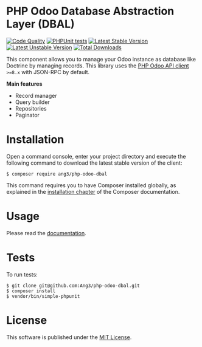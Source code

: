 PHP Odoo Database Abstraction Layer (DBAL)
==========================================

[![Code Quality](https://github.com/ang3/php-odoo-dbal/actions/workflows/php_lint.yml/badge.svg)](https://github.com/ang3/php-odoo-dbal/actions/workflows/php_lint.yml)
[![PHPUnit tests](https://github.com/ang3/php-odoo-dbal/actions/workflows/phpunit.yml/badge.svg)](https://github.com/ang3/php-odoo-dbal/actions/workflows/phpunit.yml)
[![Latest Stable Version](https://poser.pugx.org/ang3/php-odoo-dbal/v/stable)](https://packagist.org/packages/ang3/php-odoo-dbal) 
[![Latest Unstable Version](https://poser.pugx.org/ang3/php-odoo-dbal/v/unstable)](https://packagist.org/packages/ang3/php-odoo-dbal) 
[![Total Downloads](https://poser.pugx.org/ang3/php-odoo-dbal/downloads)](https://packagist.org/packages/ang3/php-odoo-dbal)

This component allows you to manage your Odoo instance as database like Doctrine by managing records. 
This library uses the [PHP Odoo API client](https://github.com/Ang3/php-odoo-api-client) `>=8.x` with JSON-RPC by default.

**Main features**

- Record manager
- Query builder
- Repositories
- Paginator

Installation
============

Open a command console, enter your project directory and execute the
following command to download the latest stable version of the client:

```console
$ composer require ang3/php-odoo-dbal
```

This command requires you to have Composer installed globally, as explained
in the [installation chapter](https://getcomposer.org/doc/00-intro.md)
of the Composer documentation.

Usage
=====

Please read the [documentation](/docs/index.md).

Tests
=====

To run tests:

```console
$ git clone git@github.com:Ang3/php-odoo-dbal.git
$ composer install
$ vendor/bin/simple-phpunit
```

License
=======

This software is published under the [MIT License](./LICENCE).
